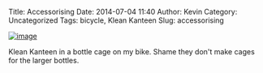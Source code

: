 Title: Accessorising
Date: 2014-07-04 11:40
Author: Kevin
Category: Uncategorized
Tags: bicycle, Klean Kanteen
Slug: accessorising

[![image](/images/2014/07/wpid-wp-1404470229227.jpg "wp-1404470229227.jpg")](/images/2014/07/wpid-wp-1404470229227.jpg)

Klean Kanteen in a bottle cage on my bike. Shame they don't make cages
for the larger bottles.
